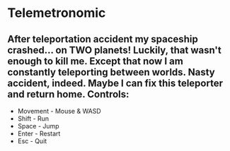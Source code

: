 Telemetronomic
==============
After teleportation accident my spaceship crashed... on TWO planets! 
Luckily, that wasn't enough to kill me. 
Except that now I am constantly teleporting between worlds. Nasty accident, indeed. Maybe I can fix this teleporter and return home.
Controls:
---------
* Movement - Mouse & WASD
* Shift - Run
* Space - Jump
* Enter - Restart
* Esc - Quit
